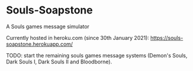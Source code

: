 # Souls-Soapstone
A Souls games message simulator

Currently hosted in heroku.com (since 30th January 2021): https://souls-soapstone.herokuapp.com/


TODO:
start the remaining souls games message systems (Demon's Souls, Dark Souls I, Dark Souls II and Bloodborne).
<!-- Reminder: make sure you can't submit edited messages to the DB (maybe by changing the sendToDB function in ds3.js) -->
<!-- make it so all templates submitted AND ALL TEMPLATE PAGES use index combinations to form the words instead of it being a string so that injections can't be done -->
<!-- protect backend from injections -->
<!-- one idea is using a template.json that has all words in it, and use that to decode the messages that will be just numbers like 12 and 12345 for simple and conjunction templates  -->
